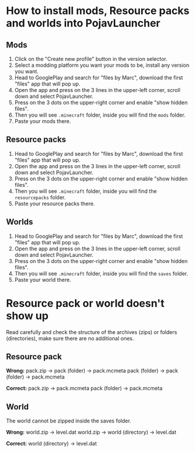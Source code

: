 # How to install mods, Resource packs and worlds into PojavLauncher
 ## Mods
1. Click on the "Create new profile" button in the version selector.
2. Select a modding platform you want your mods to be, install any version you want.
3. Head to GooglePlay and search for "files by Marc", download the first "files" app that will pop up.
4. Open the app and press on the 3 lines in the upper-left corner, scroll down and select PojavLauncher.
5. Press on the 3 dots on the upper-right corner and enable "show hidden files".
6. Then you will see `.minecraft` folder, inside you will find the `mods` folder.
7. Paste your mods there.

 ## Resource packs 
1. Head to GooglePlay and search for "files by Marc", download the first "files" app that will pop up.
2. Open the app and press on the 3 lines in the upper-left corner, scroll down and select PojavLauncher.
3. Press on the 3 dots on the upper-right corner and enable "show hidden files".
4. Then you will see `.minecraft` folder, inside you will find the `resourcepacks` folder.
5. Paste your resource packs there.

## Worlds
1. Head to GooglePlay and search for "files by Marc", download the first "files" app that will pop up.
2. Open the app and press on the 3 lines in the upper-left corner, scroll down and select PojavLauncher.
3. Press on the 3 dots on the upper-right corner and enable "show hidden files".
4. Then you will see `.minecraft` folder, inside you will find the `saves` folder.
5. Paste your world there.

# Resource pack or world doesn't show up
Read carefully and check the structure of the archives (zips) or folders (directories), make sure there are no additional ones.

## Resource pack
**Wrong:**
pack.zip → pack (folder) → pack.mcmeta
pack (folder) → pack (folder) → pack.mcmeta

**Correct:**
pack.zip → pack.mcmeta
pack (folder) → pack.mcmeta

## World
The world cannot be zipped inside the saves folder.

**Wrong:**
  world.zip → level.dat
  world.zip → world (directory) → level.dat

**Correct:**
  world (directory) → level.dat
